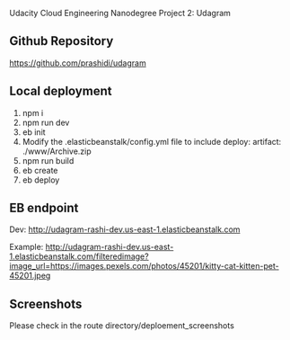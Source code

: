 Udacity Cloud Engineering Nanodegree Project 2: Udagram

## Github Repository
https://github.com/prashidi/udagram

## Local deployment
1. npm i
2. npm run dev
3. eb init 
4. Modify the .elasticbeanstalk/config.yml file to include deploy:
  artifact: ./www/Archive.zip
5. npm run build
6. eb create 
7. eb deploy

## EB endpoint

Dev:  http://udagram-rashi-dev.us-east-1.elasticbeanstalk.com

Example: http://udagram-rashi-dev.us-east-1.elasticbeanstalk.com/filteredimage?image_url=https://images.pexels.com/photos/45201/kitty-cat-kitten-pet-45201.jpeg

## Screenshots

Please check in the route directory/deploement_screenshots